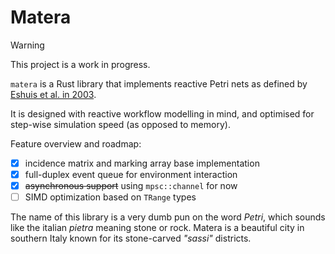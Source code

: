 # Matera

> [!WARNING]
> This project is a work in progress.

`matera` is a Rust library that implements reactive Petri nets as defined by [Eshuis et al. in 2003](https://doi.org/10.1007/3-540-44919-1_20).

It is designed with reactive workflow modelling in mind, and optimised for step-wise simulation speed (as opposed to memory).

Feature overview and roadmap:

- [x] incidence matrix and marking array base implementation
- [x] full-duplex event queue for environment interaction
- [x] ~~asynchronous support~~ using `mpsc::channel` for now
- [ ] SIMD optimization based on `TRange` types

The name of this library is a very dumb pun on the word _Petri_, which sounds like the italian _pietra_ meaning stone or rock.
Matera is a beautiful city in southern Italy known for its stone-carved _"sassi"_ districts.
